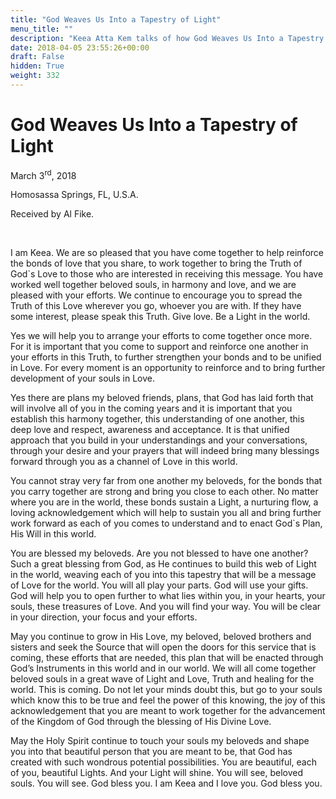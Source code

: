 ```yaml
---
title: "God Weaves Us Into a Tapestry of Light"
menu_title: ""
description: "Keea Atta Kem talks of how God Weaves Us Into a Tapestry of Light"
date: 2018-04-05 23:55:26+00:00
draft: False
hidden: True
weight: 332
---
```

# God Weaves Us Into a Tapestry of Light

March 3<sup>rd</sup>, 2018

Homosassa Springs, FL, U.S.A.

Received by Al Fike.

 

I am Keea.  We are so pleased that you have come together to help reinforce the bonds of love that you share, to work together to bring the Truth of God`s Love to those who are interested in receiving this message.  You have worked well together beloved souls, in harmony and love, and we are pleased with your efforts. We continue to encourage you to spread the Truth of this Love wherever you go, whoever you are with.  If they have some interest, please speak this Truth.  Give love.  Be a Light in the world.

Yes we will help you to arrange your efforts to come together once more.  For it is important that you come to support and reinforce one another in your efforts in this Truth, to further strengthen your bonds and to be unified in Love.  For every moment is an opportunity to reinforce and to bring further development of your souls in Love.

Yes there are plans my beloved friends, plans, that God has laid forth that will involve all of you in the coming years and it is important that you establish this harmony together, this understanding of one another, this deep love and respect, awareness and acceptance. It is that unified approach that you build in your understandings and your conversations, through your desire and your prayers that will indeed bring many blessings forward through you as a channel of Love in this world.

You cannot stray very far from one another my beloveds, for the bonds that you carry together are strong and bring you close to each other.  No matter where you are in the world, these bonds sustain a Light, a nurturing flow, a loving acknowledgement which will help to sustain you all and bring further work forward as each of you comes to understand and to enact God`s Plan, His Will in this world.

You are blessed my beloveds.  Are you not blessed to have one another?  Such a great blessing from God, as He continues to build this web of Light in the world, weaving each of you into this tapestry that will be a message of Love for the world. You will all play your parts.  God will use your gifts.  God will help you to open further to what lies within you, in your hearts, your souls, these treasures of Love.  And you will find your way.  You will be clear in your direction, your focus and your efforts.

May you continue to grow in His Love, my beloved, beloved brothers and sisters and seek the Source that will open the doors for this service that is coming, these efforts that are needed, this plan that will be enacted through God’s Instruments in this world and in our world.  We will all come together beloved souls in a great wave of Light and Love, Truth and healing for the world.  This is coming.  Do not let your minds doubt this, but go to your souls which know this to be true and feel the power of this knowing, the joy of this acknowledgement that you are meant to work together for the advancement of the Kingdom of God through the blessing of His Divine Love.

May the Holy Spirit continue to touch your souls my beloveds and shape you into that beautiful person that you are meant to be, that God has created with such wondrous potential possibilities.  You are beautiful, each of you, beautiful Lights.  And your Light will shine.  You will see, beloved souls.  You will see. God bless you.  I am Keea and I love you.  God bless you.

